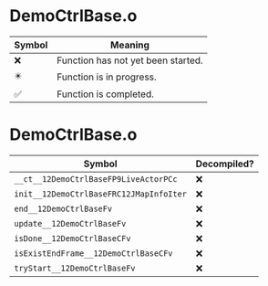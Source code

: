 # DemoCtrlBase.o
| Symbol | Meaning 
| ------------- | ------------- 
| :x: | Function has not yet been started. 
| :eight_pointed_black_star: | Function is in progress. 
| :white_check_mark: | Function is completed. 


# DemoCtrlBase.o
| Symbol | Decompiled? |
| ------------- | ------------- |
| `__ct__12DemoCtrlBaseFP9LiveActorPCc` | :x: |
| `init__12DemoCtrlBaseFRC12JMapInfoIter` | :x: |
| `end__12DemoCtrlBaseFv` | :x: |
| `update__12DemoCtrlBaseFv` | :x: |
| `isDone__12DemoCtrlBaseCFv` | :x: |
| `isExistEndFrame__12DemoCtrlBaseCFv` | :x: |
| `tryStart__12DemoCtrlBaseFv` | :x: |
